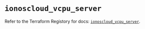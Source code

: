 # `ionoscloud_vcpu_server`

Refer to the Terraform Registory for docs: [`ionoscloud_vcpu_server`](https://registry.terraform.io/providers/ionos-cloud/ionoscloud/6.4.6/docs/resources/vcpu_server).
